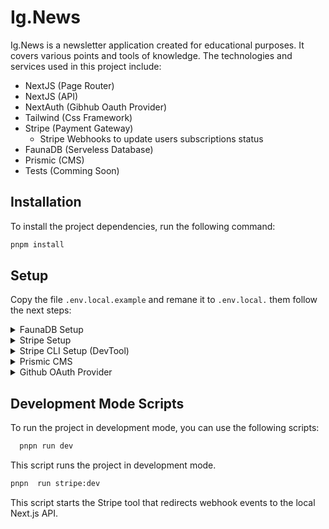 # Ig.News

Ig.News is a newsletter application created for educational purposes. It covers
various points and tools of knowledge. The technologies and services
used in this project include:

- NextJS (Page Router)
- NextJS (API)
- NextAuth (Gibhub Oauth Provider)
- Tailwind (Css Framework)
- Stripe (Payment Gateway)
  - Stripe Webhooks to update users subscriptions status
- FaunaDB (Serveless Database)
- Prismic (CMS)
- Tests (Comming Soon)

## Installation

To install the project dependencies, run the following command:

```bash
pnpm install
```

## Setup

Copy the file `.env.local.example` and remane it to `.env.local.` them follow the
next steps:

<details>
  <summary>
    FaunaDB Setup
  </summary>
  <br/>

To set up FaunaDB:

1. Go to the FaunaDB Dashboard web page and create a new database.
2. Configure the following collections:
   - Collection: `users`
     - Schema: { `email`: string, `stripe_customer_id`: string }
   - Collection: `subscriptions`
     - Schema: { `id`: string, `userId`: Ref(Collection(`users`), id),
       `status`: string, `price_id`: string }
3. Configure the following indexes:

   - Index: `user_by_stripe_customer_id`

     - Source collection: `users`
     - Terms: data.stripe_customer_id

   - Index: `user_by_email`

     - Source collection: `users`
     - Terms: `data.email`

   - Index: `subscription_by_user_ref`

     - Source collection: `subscriptions`
     - Terms: `data.userId`

   - Index: `subscription_by_status`

     - Source collection: `subscriptions`
     - Terms: `data.status`

   - Index: `subscription_by_id`

     - Source collection: `subscriptions`
     - Terms: `data.id`

4. Obtain the FaunaDB secret key:
   - In FaunaDB Dashboard, go to the dabatabase page > `Settings` >
     `Security` > `Database keys`.
   - Create a secret key and copy its value.
5. Set the `FAUNADB_SECRET_KEY` environment variable in the `.env.local` file
   to the secret key obtained in the previous step.

create a secret copy the value and:

on the file `.env.local` assign the var `FAUNADB_SECRET_KEY`.

</details>

<details>
  <summary> Stripe Setup </summary>

1. Open the [stripe website](https://stripe.com/) and login to your account.
2. Navigate to the Dashboard page.
3. Go to the `Products` tab and click on `Add Product`.
4. Fill in the necessary information for the product, including its name.
5. In the pricing section, select `Standard price` and set the price with a
   billing period of `Monthly`.
6. Save the changes.
7. Obtain the Stripe secret key
   - In the Stripe Dashboard, go to the Developers page > API Keys.
   - Copy the `Secret Key` from the Standard Keys section.
8. Set the `STRIPE_SECRET_KEY` environment variable in the `.env.local` file to
   the secret key obtained in the previous step.

</details>

<details>
  <summary> Stripe CLI Setup (DevTool) </summary>

The Stripe CLI is required in development mode to listen to Stripe WebHooks
events and forward them to the local server.

Follow these steps to set up the Stripe CLI:

[documentation](https://stripe.com/docs/stripe-cli)

1. Login to your Stripe account by running the following command in the terminal:

```bash
stripe login
```

2. Hit enter to open the integration link in the browser, accept the integration,
   and then check the terminal for the returned key.

3. Paste the returned key value into the `.env.local` file, assigning it to the
   `STRIPE_WEBHOOK_SECRET_KEY` variable.

4. Start the webhook listener to redirect events to the local server in
   development mode by running the following command:

```bash
pnpm stripe:dev
```

</details>

<details>
  <summary> Prismic CMS </summary>

### [Prismic Slice Machine](https://prismic.io/slice-machine)

Prismic Slice Machine is a development tool used to build `Page types`,
`Custom types`, and `Slices`. In this project, only a `Custom type` named `Post`
is used.

_To use `Slices` and `Page types`, follow the documentation._

To start Prismic Slice Machine, run the following command:

```bash
 pnpm slicemachine
```

It will run at [port 9999](http://localhost:9999)

### [Prismic Dashboard](https://prismic.io/dashboard)

To create **Posts**:

1. Login to the Prismic Dashboard.
2. Select the repository.
3. Go to the `Work` tab and click on `Create New`.
4. Fill in the fields for `title` and `content`.
5. Click on the `Publish` button.

The created post will now be available in the project and can be fetched using
the Prismic API request.

</details>

<details>
  <summary>Github OAuth Provider</summary>
  <br/>
  To set up the GitHub OAuth provider, follow these steps:

1. Login to your GitHub account and go to the repository that will be the app's
   OAuth host.
2. Navigate to Settings > Developer Settings > GitHub Apps > New GitHub App.
3. Fill in the required data for the GitHub App. For the homepage URL, you can
   use `http://localhost:3000`, and for the Authorization callback URL, use
   `http://localhost:3000/api/auth/callback/github` in development mode.
4. Click on `Create GitHub App`.
5. Take note of the `Client ID` and `Client Secret` provided by GitHub.
6. In the `.env.local` file, set the `GITHUB_ID` variable to the Client ID
   obtained in the previous step, and set the `GITHUB_SECRET_KEY` variable to
   the Client Secret.

</details>

## Development Mode Scripts

To run the project in development mode, you can use the following scripts:

```bash
  pnpn run dev
```

This script runs the project in development mode.

```bash
pnpn  run stripe:dev
```

This script starts the Stripe tool that redirects webhook events to the local
Next.js API.
